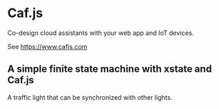 # Caf.js

Co-design cloud assistants with your web app and IoT devices.

See https://www.cafjs.com

## A simple finite state machine with xstate and Caf.js

A traffic light that can be synchronized with other lights.
